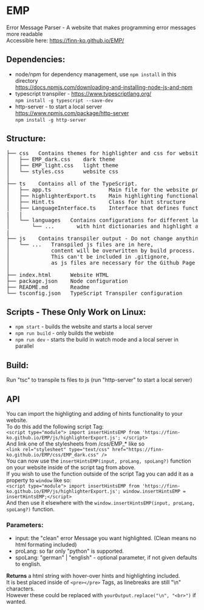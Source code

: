 # EMP

Error Message Parser - A website that makes programming error messages more readable  
Accessible here: https://finn-ko.github.io/EMP/  

## Dependencies:

- node/npm for dependency management, use `npm install` in this directory  
  https://docs.npmjs.com/downloading-and-installing-node-js-and-npm    
- typescript transpiler - https://www.typescriptlang.org/  
  `npm install -g typescript --save-dev`   
- http-server - to start a local server https://www.npmjs.com/package/http-server  
  `npm install -g http-server`  
  
## Structure:  

<pre>
├── css   Contains themes for highlighter and css for website.
│   ├── EMP_dark.css    dark theme
│   ├── EMP_light.css   light theme
│   └── styles.css      website css
│
├── ts    Contains all of the TypeScript.
│   ├── app.ts                  Main file for the website providing its functionality.
│   ├── highlighterExport.ts    Main highlighting functionality which can be importet for API
│   ├── Hint.ts                 Class for hint structure
│   ├── LanguageInterface.ts    Interface that defines functionalities for programming languages
|   |
│   └── languages   Contains configurations for different languages
│       └── ...		  with hint dictionaries and highlight algos.
|
├── js    Contains transpiler output - Do not change anything in this folder!
│   └── ...   Transpiled js files are in here,
│             content will be overwritten by build process.
│             This can't be included in .gitignore,
│             as js files are necessary for the Github Page to work
│
├── index.html      Website HTML
├── package.json    Node configuration
├── README.md       Readme
└── tsconfig.json   TypeScript Transpiler configuration
</pre>
  
## Scripts - These Only Work on Linux:

- `npm start` - builds the website and starts a local server  
- `npm run build` - only builds the webiste  
- `npm run dev` - starts the build in watch mode and a local server in parallel

## Build:
 
Run "tsc" to transpile ts files to js
(run "http-server" to start a local server)  
  
## API  
  
You can import the highligting and adding of hints functionality to your website.  
To do this add the following script Tag:  
`<script type="module"> import insertHintsEMP from 'https://finn-ko.github.io/EMP/js/highlighterExport.js'; </script>`  
And link one of the stylesheets from /css/EMP_* like so  
`<link rel="stylesheet" type="text/css" href="https://finn-ko.github.io/EMP/css/EMP_dark.css" />`  
You can now use the `insertHintsEMP(input, proLang, spoLang?)` function on your website inside of the script tag from above.  
If you wish to use the function outside of the script Tag you can add it as a property to `window` like so:  
`<script type="module"> import insertHintsEMP from 'https://finn-ko.github.io/EMP/js/highlighterExport.js'; window.insertHintsEMP = insertHintsEMP;</script>`  
And then use it elsewhere with the `window.insertHintsEMP(input, proLang, spoLang?)` function.  
  
### Parameters:  
- input: the "clean" error Message you want highlighted. (Clean means no html formating included)  
- proLang: so far only "python" is supported.  
- spoLang: "german" | "english" - optional parameter, if not given defaults to english.
  
**Returns** a html string with hover-over hints and highlighting included.  
It is best placed inside of `<pre></pre>` Tags, as linebreaks are still "\n" characters.  
However these could be replaced with `yourOutput.replace("\n", "<br>")` if wanted. 
